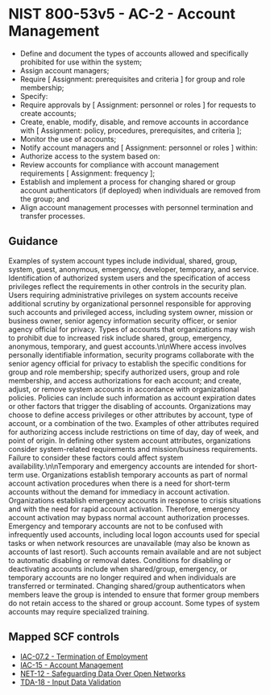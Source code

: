 # NIST 800-53v5 - AC-2 - Account Management
- Define and document the types of accounts allowed and specifically prohibited for use within the system;
- Assign account managers;
- Require \[ Assignment: prerequisites and criteria \] for group and role membership;
- Specify:
- Require approvals by \[ Assignment: personnel or roles \] for requests to create accounts;
- Create, enable, modify, disable, and remove accounts in accordance with \[ Assignment: policy, procedures, prerequisites, and criteria \];
- Monitor the use of accounts;
- Notify account managers and \[ Assignment: personnel or roles \] within:
- Authorize access to the system based on:
- Review accounts for compliance with account management requirements \[ Assignment: frequency \];
- Establish and implement a process for changing shared or group account authenticators (if deployed) when individuals are removed from the group; and
- Align account management processes with personnel termination and transfer processes.
## Guidance
Examples of system account types include individual, shared, group, system, guest, anonymous, emergency, developer, temporary, and service. Identification of authorized system users and the specification of access privileges reflect the requirements in other controls in the security plan. Users requiring administrative privileges on system accounts receive additional scrutiny by organizational personnel responsible for approving such accounts and privileged access, including system owner, mission or business owner, senior agency information security officer, or senior agency official for privacy. Types of accounts that organizations may wish to prohibit due to increased risk include shared, group, emergency, anonymous, temporary, and guest accounts.\n\nWhere access involves personally identifiable information, security programs collaborate with the senior agency official for privacy to establish the specific conditions for group and role membership; specify authorized users, group and role membership, and access authorizations for each account; and create, adjust, or remove system accounts in accordance with organizational policies. Policies can include such information as account expiration dates or other factors that trigger the disabling of accounts. Organizations may choose to define access privileges or other attributes by account, type of account, or a combination of the two. Examples of other attributes required for authorizing access include restrictions on time of day, day of week, and point of origin. In defining other system account attributes, organizations consider system-related requirements and mission/business requirements. Failure to consider these factors could affect system availability.\n\nTemporary and emergency accounts are intended for short-term use. Organizations establish temporary accounts as part of normal account activation procedures when there is a need for short-term accounts without the demand for immediacy in account activation. Organizations establish emergency accounts in response to crisis situations and with the need for rapid account activation. Therefore, emergency account activation may bypass normal account authorization processes. Emergency and temporary accounts are not to be confused with infrequently used accounts, including local logon accounts used for special tasks or when network resources are unavailable (may also be known as accounts of last resort). Such accounts remain available and are not subject to automatic disabling or removal dates. Conditions for disabling or deactivating accounts include when shared/group, emergency, or temporary accounts are no longer required and when individuals are transferred or terminated. Changing shared/group authenticators when members leave the group is intended to ensure that former group members do not retain access to the shared or group account. Some types of system accounts may require specialized training.
## Mapped SCF controls
- [IAC-07.2 - Termination of Employment](../scf/iac-072-terminationofemployment.md)
- [IAC-15 - Account Management](../scf/iac-15-accountmanagement.md)
- [NET-12 - Safeguarding Data Over Open Networks](../scf/net-12-safeguardingdataoveropennetworks.md)
- [TDA-18 - Input Data Validation](../scf/tda-18-inputdatavalidation.md)